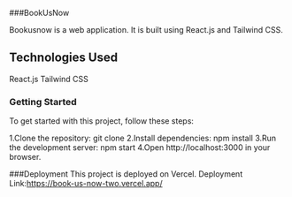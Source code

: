 ###BookUsNow

Bookusnow is a web application. It is built using React.js and Tailwind CSS.

## Technologies Used

React.js
Tailwind CSS

### Getting Started
To get started with this project, follow these steps:

1.Clone the repository: git clone <repository-url>
2.Install dependencies: npm install
3.Run the development server: npm start
4.Open http://localhost:3000 in your browser.


###Deployment
This project is deployed on Vercel.
Deployment Link:https://book-us-now-two.vercel.app/

